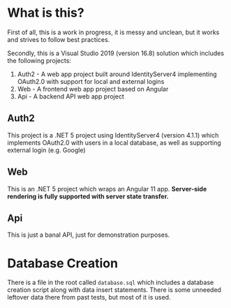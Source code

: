 # What is this?

First of all, this is a work in progress, it is messy and unclean, but it works and strives to follow best practices.

Secondly, this is a Visual Studio 2019 (version 16.8) solution which includes the following projects:
1. Auth2 - A web app project built around IdentityServer4 implementing OAuth2.0 with support for local and external logins
2. Web - A frontend web app project based on Angular
3. Api - A backend API web app project

## Auth2

This project is a .NET 5 project using IdentityServer4 (version 4.1.1) which implements OAuth2.0 with users in a local database, as well as supporting external login (e.g. Google)

## Web

This is an .NET 5 project which wraps an Angular 11 app. **Server-side rendering is fully supported with server state transfer.**

## Api

This is just a banal API, just for demonstration purposes.

# Database Creation

There is a file in the root called `database.sql` which includes a database creation script along with data insert statements. There is some
unneeded leftover data there from past tests, but most of it is used.
